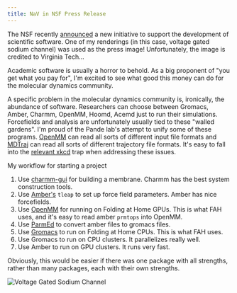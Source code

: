 ```yaml
---
title: NaV in NSF Press Release
---
```


The NSF recently [announced](https://www.nsf.gov/news/news_summ.jsp?cntn_id=189347) a new initiative to support the development of scientific software. One of my renderings (in this case, voltage gated sodium channel) was used as the press image! Unfortunately, the image is credited to Virginia Tech...

Academic software is usually a horror to behold. As a big proponent of "you get what you pay for", I'm excited to see what good this money can do for the molecular dynamics community.

A specific problem in the molecular dynamics community is, ironically, the abundance of software. Researchers can choose between Gromacs, Amber, Charmm, OpenMM, Hoomd, Acemd just to run their simulations. Forcefields and analysis are unfortunately usually tied to these "walled gardens". I'm proud of the Pande lab's attempt to unify some of these programs. [OpenMM](openmm.org) can read all sorts of different input file formats and [MDTraj](mdtraj.org) can read all sorts of different trajectory file formats. It's easy to fall into the [relevant xkcd](https://xkcd.com/927/) trap when addressing these issues.

My workflow for starting a project

 1. Use [charmm-gui](charmm-gui.org) for building a membrane. Charmm has the best system construction tools.
 2. Use [Amber's](ambermd.org) `tleap` to set up force field parameters. Amber has nice forcefields.
 3. Use [OpenMM](openmm.org) for running on Folding at Home GPUs. This is what FAH uses, and it's easy to read amber `prmtops` into OpenMM.
 4. Use [ParmEd](http://parmed.github.io/ParmEd/html/index.html) to convert amber files to gromacs files.
 5. Use [Gromacs](gromacs.org) to run on Folding at Home CPUs. This is what FAH uses.
 6. Use Gromacs to run on CPU clusters. It parallelizes really well.
 7. Use Amber to run on GPU clusters. It runs very fast.

Obviously, this would be easier if there was one package with all strengths, rather than many packages, each with their own strengths.

<img src="{{site.url}}/assets/2016-07-30-nav.jpg" alt="Voltage Gated Sodium Channel" class="img-fluid" />
